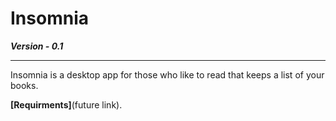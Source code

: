 Insomnia
=====================
***Version - 0.1***
****
Insomnia is a desktop app for those who like to read that keeps a list of your books.


**[Requirments]**(future link).
